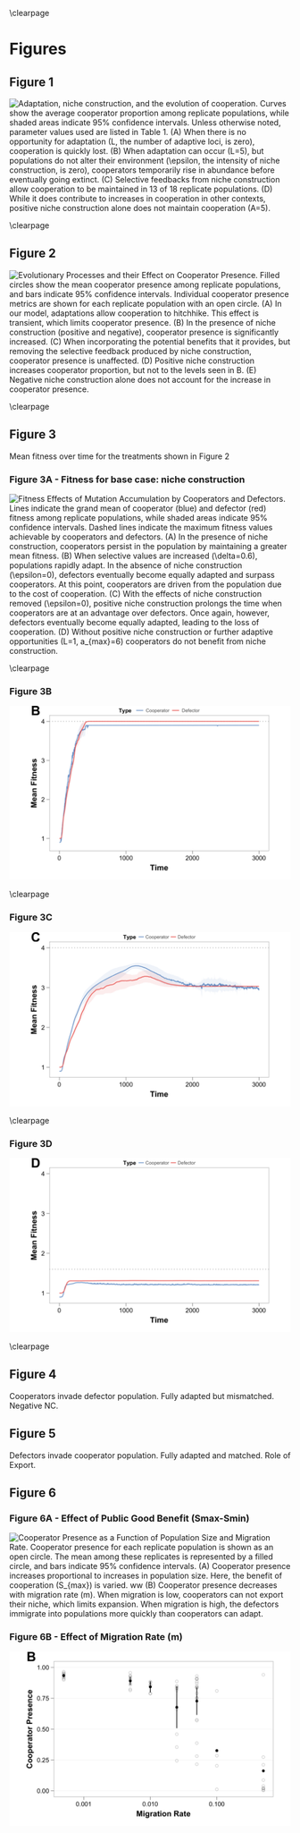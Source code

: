 \clearpage

# Figures

## Figure 1

![**Adaptation, niche construction, and the evolution of cooperation.** Curves show the average cooperator proportion among replicate populations, while shaded areas indicate 95% confidence intervals. Unless otherwise noted, parameter values used are listed in [Table 1](#tables). (**A**) When there is no opportunity for adaptation ($L$, the number of adaptive loci, is zero), cooperation is quickly lost. (**B**) When adaptation can occur ($L=5$), but populations do not alter their environment ($\epsilon$, the intensity of niche construction, is zero), cooperators temporarily rise in abundance before eventually going extinct. (**C**) Selective feedbacks from niche construction allow cooperation to be maintained in 13 of 18 replicate populations. (**D**) While it does contribute to increases in cooperation in other contexts, positive niche construction alone does not maintain cooperation ($A=5$).](../figures/Figure1.png)

\clearpage

## Figure 2

![**Evolutionary Processes and their Effect on Cooperator Presence.** Filled circles show the mean cooperator presence among replicate populations, and bars indicate 95% confidence intervals. Individual cooperator presence metrics are shown for each replicate population with an open circle. (**A**) In our model, adaptations allow cooperation to hitchhike. This effect is transient, which limits cooperator presence. (**B**) In the presence of niche construction (positive and negative), cooperator presence is significantly increased. (**C**) When incorporating the potential benefits that it provides, but removing the selective feedback produced by niche construction, cooperator presence is unaffected. (**D**) Positive niche construction increases cooperator proportion, but not to the levels seen in B. (**E**) Negative niche construction alone does not account for the increase in cooperator presence.](../figures/Figure2.png)

\clearpage

## Figure 3

Mean fitness over time for the treatments shown in Figure 2

### Figure 3A - Fitness for base case: niche construction

![**Fitness Effects of Mutation Accumulation by Cooperators and Defectors.** Lines indicate the grand mean of cooperator (blue) and defector (red) fitness among replicate populations, while shaded areas indicate 95% confidence intervals. Dashed lines indicate the maximum fitness values achievable by cooperators and defectors. (**A**) In the presence of niche construction, cooperators persist in the population by maintaining a greater mean fitness. (**B**) When selective values are increased ($\delta=0.6$), populations rapidly adapt. In the absence of niche construction ($\epsilon=0$), defectors eventually become equally adapted and surpass cooperators. At this point, cooperators are driven from the population due to the cost of cooperation. (**C**) With the effects of niche construction removed ($\epsilon=0$), positive niche construction prolongs the time when cooperators are at an advantage over defectors. Once again, however, defectors eventually become equally adapted, leading to the loss of cooperation. (**D**) Without positive niche construction or further adaptive opportunities ($L=1$, $a_{max}=6$) cooperators do not benefit from niche construction.](../figures/Figure3A.png)

\clearpage

### Figure 3B

![Will share caption with 3A](../figures/Figure3B.png)

\clearpage

### Figure 3C

![Will share caption with 3A](../figures/Figure3C.png)

\clearpage

### Figure 3D

![Will share caption with 3A](../figures/Figure3D.png)

\clearpage

## Figure 4

Cooperators invade defector population. Fully adapted but mismatched. Negative NC.


## Figure 5

Defectors invade cooperator population. Fully adapted and matched. Role of Export.


## Figure 6

### Figure 6A - Effect of Public Good Benefit (Smax-Smin)

![**Cooperator Presence as a Function of Population Size and Migration Rate.** Cooperator presence for each replicate population is shown as an open circle. The mean among these replicates is represented by a filled circle, and bars indicate 95% confidence intervals. (**A**) Cooperator presence increases proportional to increases in population size. Here, the benefit of cooperation ($S_{max}$) is varied. ww (**B**) Cooperator presence decreases with migration rate ($m$). When migration is low, cooperators can not export their niche, which limits expansion. When migration is high, the defectors immigrate into populations more quickly than cooperators can adapt.](../figures/Figure6A.png)

### Figure 6B - Effect of Migration Rate (m)

![Will share caption with 6A](../figures/Figure6B.png)

